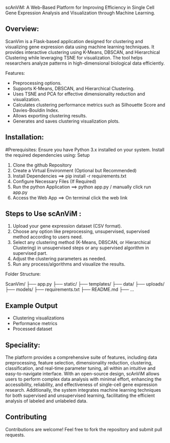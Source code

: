 scAnViM: A Web-Based Platform for Improving Efficiency in Single Cell Gene Expression Analysis and Visualization through Machine Learning.

## Overview:
ScanVim is a Flask-based application designed for clustering and visualizing gene expression data using machine learning techniques. It provides interactive clustering using K-Means, DBSCAN, and Hierarchical Clustering while leveraging TSNE for visualization. The tool helps researchers analyze patterns in high-dimensional biological data efficiently.

Features:
- Preprocessing options.
- Supports K-Means, DBSCAN, and Hierarchical Clustering.
- Uses TSNE and PCA for effective dimensionality reduction and visualization.
- Calculates clustering performance metrics such as Silhouette Score and Davies-Bouldin Index.
- Allows exporting clustering results.
- Generates and saves clustering visualization plots.

## Installation:
#Prerequisites:
Ensure you have Python 3.x installed on your system. Install the required dependencies using:
Setup
1. Clone the github Repository
2. Create a Virtual Environment (Optional but Recommended)
3. Install Dependencies
         ==> pip install -r requirements.txt  
4. Configure Necessary Files (If Required)
5. Run the python Application
         ==> python app.py / manually click run app.py 
6. Access the Web App
         ==> On terminal click the web link

## Steps to Use scAnViM :
1. Upload your gene expression dataset (CSV format).
2. Choose any option like preprocessing, unsupervised, supervised method according to users need.
3. Select any clustering method (K-Means, DBSCAN, or Hierarchical Clustering) in unsupervised steps or any supervised algorithm in supervised part.
4. Adjust the clustering parameters as needed.
5. Run any process/algorithms and visualize the results.

Folder Structure:

ScanVim/
├── app.py
├── static/
├── templates/
├── data/
├── uploads/
├── models/
├── requirements.txt
├── README.md
├── ...


## Example Output
- Clustering visualizations
- Performance metrics
- Processed dataset

## Speciality:
The platform provides a comprehensive suite of features, including data preprocessing, feature selection, dimensionality reduction, clustering, classification, and real-time parameter tuning, all within an intuitive and easy-to-navigate interface. With an open-source design, scAnViM allows users to perform complex data analysis with minimal effort, enhancing the accessibility, reliability, and effectiveness
of single-cell gene expression research. Additionally, the system integrates machine learning techniques for both supervised and unsupervised learning, facilitating the efficient analysis of labeled and unlabeled data.

## Contributing
Contributions are welcome! Feel free to fork the repository and submit pull requests.

